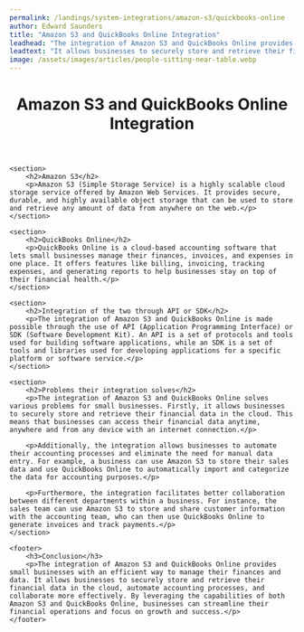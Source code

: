 ```yaml
---
permalink: /landings/system-integrations/amazon-s3/quickbooks-online
author: Edward Saunders
title: "Amazon S3 and QuickBooks Online Integration"
leadhead: "The integration of Amazon S3 and QuickBooks Online provides small businesses with an efficient way to manage their finances and data"
leadtext: "It allows businesses to securely store and retrieve their financial data in the cloud, automate accounting processes, and collaborate more effectively. By leveraging the capabilities of both Amazon S3 and QuickBooks Online, businesses can streamline their financial operations and focus on growth and success."
image: /assets/images/articles/people-sitting-near-table.webp
---
```

<div class="arttext">	<header>
		<h1>Amazon S3 and QuickBooks Online Integration</h1>
	</header>

	<section>
		<h2>Amazon S3</h2>
		<p>Amazon S3 (Simple Storage Service) is a highly scalable cloud storage service offered by Amazon Web Services. It provides secure, durable, and highly available object storage that can be used to store and retrieve any amount of data from anywhere on the web.</p>
	</section>

	<section>
		<h2>QuickBooks Online</h2>
		<p>QuickBooks Online is a cloud-based accounting software that lets small businesses manage their finances, invoices, and expenses in one place. It offers features like billing, invoicing, tracking expenses, and generating reports to help businesses stay on top of their financial health.</p>
	</section>

	<section>
		<h2>Integration of the two through API or SDK</h2>
		<p>The integration of Amazon S3 and QuickBooks Online is made possible through the use of API (Application Programming Interface) or SDK (Software Development Kit). An API is a set of protocols and tools used for building software applications, while an SDK is a set of tools and libraries used for developing applications for a specific platform or software service.</p>
	</section>

	<section>
		<h2>Problems their integration solves</h2>
		<p>The integration of Amazon S3 and QuickBooks Online solves various problems for small businesses. Firstly, it allows businesses to securely store and retrieve their financial data in the cloud. This means that businesses can access their financial data anytime, anywhere and from any device with an internet connection.</p>

		<p>Additionally, the integration allows businesses to automate their accounting processes and eliminate the need for manual data entry. For example, a business can use Amazon S3 to store their sales data and use QuickBooks Online to automatically import and categorize the data for accounting purposes.</p>

		<p>Furthermore, the integration facilitates better collaboration between different departments within a business. For instance, the sales team can use Amazon S3 to store and share customer information with the accounting team, who can then use QuickBooks Online to generate invoices and track payments.</p>
	</section>

	<footer>
		<h3>Conclusion</h3>
		<p>The integration of Amazon S3 and QuickBooks Online provides small businesses with an efficient way to manage their finances and data. It allows businesses to securely store and retrieve their financial data in the cloud, automate accounting processes, and collaborate more effectively. By leveraging the capabilities of both Amazon S3 and QuickBooks Online, businesses can streamline their financial operations and focus on growth and success.</p>
	</footer>
</div>
